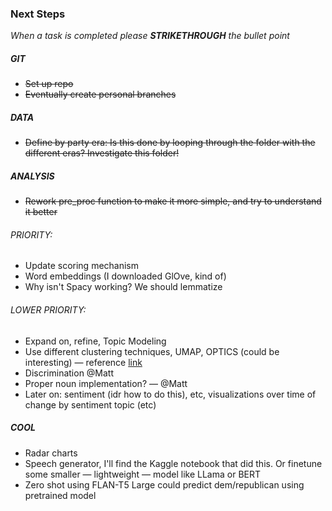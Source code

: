 ### Next Steps
*When a task is completed please **STRIKETHROUGH** the bullet point* 

##### GIT
- ~~Set up repo~~
- ~~Eventually create personal branches~~

##### DATA
- ~~Define by party era: Is this done by looping through the folder with the different eras? Investigate this folder!~~

##### ANALYSIS
- ~~Rework pre_proc function to make it more simple, and try to understand it better~~
###### PRIORITY: 
- Update scoring mechanism 
- Word embeddings (I downloaded GlOve, kind of) 
- Why isn't Spacy working? We should lemmatize

###### LOWER PRIORITY: 
- Expand on, refine, Topic Modeling
- Use different clustering techniques, UMAP, OPTICS (could be interesting) — reference [link]([url](https://github.com/wilkens-teaching/info3350-f23/blob/main/lectures/lec-06-clustering.ipynb))
- Discrimination @Matt
- Proper noun implementation? — @Matt
- Later on: sentiment (idr how to do this), etc, visualizations over time of change by sentiment topic (etc)

##### COOL
- Radar charts
- Speech generator, I'll find the Kaggle notebook that did this. Or finetune some smaller — lightweight — model like LLama or BERT
- Zero shot using FLAN-T5 Large could predict dem/republican using pretrained model
